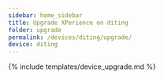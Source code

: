 ```yaml
---
sidebar: home_sidebar
title: Upgrade XPerience on diting
folder: upgrade
permalink: /devices/diting/upgrade/
device: diting
---
```

{% include templates/device_upgrade.md %}
